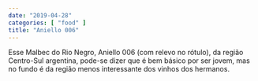 ```yaml
---
date: "2019-04-28"
categories: [ "food" ]
title: "Aniello 006"
---
```

Esse Malbec do Rio Negro, Aniello 006 (com relevo no rótulo), da região Centro-Sul argentina, pode-se dizer que é bem básico por ser jovem, mas no fundo é da região menos interessante dos vinhos dos hermanos.

